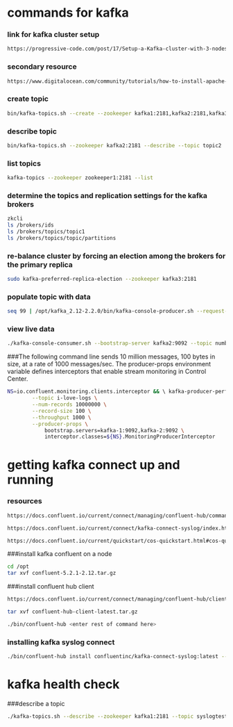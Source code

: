 # commands for kafka

### link for kafka cluster setup
```bash
https://progressive-code.com/post/17/Setup-a-Kafka-cluster-with-3-nodes-on-CentOS-7
```

### secondary resource
```bash
https://www.digitalocean.com/community/tutorials/how-to-install-apache-kafka-on-centos-7
```

### create topic
```bash
bin/kafka-topics.sh --create --zookeeper kafka1:2181,kafka2:2181,kafka3:2181 --replication-factor 1 --partitions 6 --topic topic1 --config cleanup.policy=delete --config delete.retention.ms=60000
```

### describe topic 
```bash 
bin/kafka-topics.sh --zookeeper kafka2:2181 --describe --topic topic2
```

### list topics
```bash
kafka-topics --zookeeper zookeeper1:2181 --list
```

### determine the topics and replication settings for the kafka brokers
```bash
zkcli
ls /brokers/ids
ls /brokers/topics/topic1
ls /brokers/topics/topic/partitions
```

### re-balance cluster by forcing an election among the brokers for the primary replica
```bash
sudo kafka-preferred-replica-election --zookeeper kafka3:2181
```

### populate topic with data
```bash
seq 99 | /opt/kafka_2.12-2.2.0/bin/kafka-console-producer.sh --request-required-acks 1 --broker-list kafka1:9092 --topic numbers
```

### view live data
```bash
./kafka-console-consumer.sh --bootstrap-server kafka2:9092 --topic numbers --from-beginning --max-messages 99
```


###The following command line sends 10 million messages, 100 bytes in size, at a rate of 1000 messages/sec. The producer-props environment variable defines interceptors that enable stream monitoring in Control Center.
```bash
NS=io.confluent.monitoring.clients.interceptor && \ kafka-producer-perf-test \
        --topic i-love-logs \
        --num-records 10000000 \
        --record-size 100 \
        --throughput 1000 \
        --producer-props \
            bootstrap.servers=kafka-1:9092,kafka-2:9092 \
            interceptor.classes=${NS}.MonitoringProducerInterceptor
```

# getting kafka connect up and running

### resources
```bash
https://docs.confluent.io/current/connect/managing/confluent-hub/command-reference/confluent-hub-install.html

https://docs.confluent.io/current/connect/kafka-connect-syslog/index.html

https://docs.confluent.io/current/quickstart/cos-quickstart.html#cos-quickstart
```

###install kafka confluent on a node
```bash
cd /opt
tar xvf confluent-5.2.1-2.12.tar.gz
```

###install confluent hub client
```bash
https://docs.confluent.io/current/connect/managing/confluent-hub/client.html

tar xvf confluent-hub-client-latest.tar.gz

./bin/confluent-hub <enter rest of command here>
```

### installing kafka syslog connect
```bash
./bin/confluent-hub install confluentinc/kafka-connect-syslog:latest --component-dir /opt/confluent-5.2.1/share/confluent-hub-components --worker-configs /opt/confluent-5.2.1/etc/kafka/connect-standalone.properties
```

# kafka health check

###describe a topic
```bash
./kafka-topics.sh --describe --zookeeper kafka1:2181 --topic syslogtest
```
